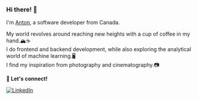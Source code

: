 ### Hi there! 👋

I'm [Anton](https://www.antonstrelkovskyy.com), a software developer from Canada.

My world revolves around reaching new heights with a cup of coffee in my hand.🏔️☕  
I do frontend and backend development, while also exploring the analytical world of machine learning.🖥️  
I find my inspiration from photography and cinematography.📷

**💬 Let's connect!**

<p dir="auto">
    <a href="https://linkedin.com/in/gazijarin" rel="nofollow">
        <img alt="LinkedIn" src="https://img.shields.io/badge/LinkedIn-%230E76A8.svg?&style=for-the-badge&logo=LinkedIn&logoColor=white">
    </a>
</p>
